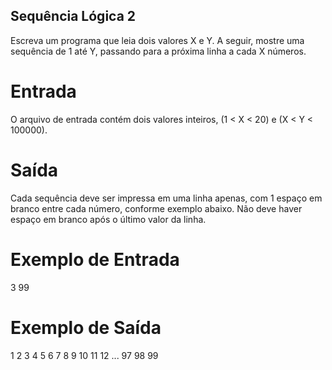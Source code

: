 ## Sequência Lógica 2

Escreva um programa que leia dois valores X e Y. A seguir, mostre uma sequência de 1 até Y, passando para a próxima linha a cada X números.

# Entrada
O arquivo de entrada contém dois valores inteiros, (1 < X < 20) e (X < Y < 100000).

# Saída
Cada sequência deve ser impressa em uma linha apenas, com 1 espaço em branco entre cada número, conforme exemplo abaixo. Não deve haver espaço em branco após o último valor da linha.

# Exemplo de Entrada	

3 99

# Exemplo de Saída

1 2 3
4 5 6
7 8 9
10 11 12
...
97 98 99